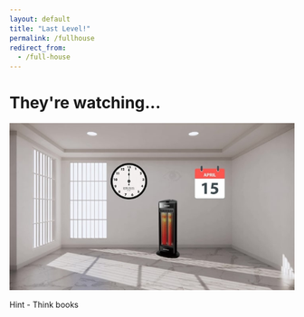 ```yaml
---
layout: default
title: "Last Level!"
permalink: /fullhouse
redirect_from: 
  - /full-house
---
```


# They're watching...

<img src="assets/images/room.jpg">

Hint - Think books

